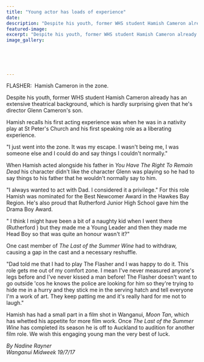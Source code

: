 ```yaml
---
title: "Young actor has loads of experience"
date: 
description: "Despite his youth, former WHS student Hamish Cameron already has an extensive theatrical background..."
featured-image: 
excerpt: "Despite his youth, former WHS student Hamish Cameron already has an extensive theatrical background."
image_gallery:
	
	
	
	
	
---
```


<p>FLASHER: &nbsp;Hamish Cameron in the zone.</p>
<p>Despite his youth, former WHS student&nbsp;Hamish Cameron already has an extensive theatrical background, which is hardly surprising given that he's director Glenn Cameron's son.</p>
<p class="element element-paragraph">Hamish recalls his first acting experience was when he was in a nativity play at St Peter's Church and his first speaking role as a liberating experience.</p>
<p class="element element-paragraph">"I just went into the zone. It was my escape. I wasn't being me, I was someone else and I could do and say things I couldn't normally."</p>
<p class="element element-paragraph">When Hamish acted alongside his father in&nbsp;<em>You Have The Right To Remain Dead</em>&nbsp;his character didn't like the character Glenn was playing so he had to say things to his father that he wouldn't normally say to him.</p>
<p class="element element-paragraph">"I always wanted to act with Dad. I considered it a privilege." For this role Hamish was nominated for the Best Newcomer Award in the Hawkes Bay Region. He's also proud that Rutherford Junior High School gave him the Drama Boy Award.</p>
<p class="element element-paragraph">" I think I might have been a bit of a naughty kid when I went there (Rutherford ) but they made me a Young Leader and then they made me Head Boy so that was quite an honour wasn't it?"</p>
<p class="element element-paragraph">One cast member of&nbsp;<em>The Last of the Summer Wine</em>&nbsp;had to withdraw, causing a gap in the cast and a necessary reshuffle.</p>
<p class="element element-paragraph">"Dad told me that I had to play The Flasher and I was happy to do it. This role gets me out of my comfort zone. I mean I've never measured anyone's legs before and I've never kissed a man before! The Flasher doesn't want to go outside 'cos he knows the police are looking for him so they're trying to hide me in a hurry and they stick me in the serving hatch and tell everyone I'm a work of art. They keep patting me and it's really hard for me not to laugh."</p>
<p class="element element-paragraph"><span>Hamish has had a small part in a film shot in Wanganui,&nbsp;</span><em>Moon Tan</em><span>, which has whetted his appetite for more film work. Once&nbsp;</span><em>The Last of the Summer Wine</em><span>&nbsp;has completed its season he is off to Auckland to audition for another film role. We wish this engaging young man the very best of luck.</span></p>
<p><em>By Nadine Rayner</em><br /><em>Wanganui Midweek 19/7/17</em></p>

